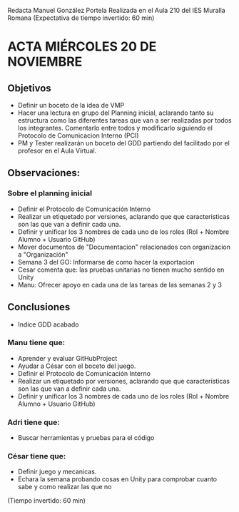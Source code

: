 Redacta Manuel González Portela
Realizada en el Aula 210 del IES Muralla Romana 
(Expectativa de tiempo invertido: 60 min) 

# ACTA MIÉRCOLES 20 DE NOVIEMBRE

## Objetivos
- Definir un boceto de la idea de VMP 
- Hacer una lectura en grupo del Planning inicial, aclarando tanto su estructura como las diferentes tareas que van a ser realizadas por todos los integrantes. Comentarlo entre todos y modificarlo siguiendo el Protocolo de Comunicacion Interno (PCI)
- PM y Tester realizarán un boceto del GDD partiendo del facilitado por el profesor en el Aula Virtual.

## Observaciones:
### Sobre el planning inicial
- Definir el Protocolo de Comunicación Interno
- Realizar un etiquetado por versiones, aclarando que que características son las que van a definir cada una.
- Definir y unificar los 3 nombres de cada uno de los roles (Rol + Nombre Alumno + Usuario GitHub)
- Mover documentos de "Documentacion" relacionados con organizacion a "Organización"
- Semana 3 del GO: Informarse de como hacer la exportacion
- Cesar comenta que: las pruebas unitarias no tienen mucho sentido en Unity
- Manu: Ofrecer apoyo en cada una de las tareas de las semanas 2 y 3

## Conclusiones
- Indice GDD acabado
### Manu tiene que:
- Aprender y evaluar GitHubProject 
- Ayudar a César con el boceto del juego. 
- Definir el Protocolo de Comunicación Interno
- Realizar un etiquetado por versiones, aclarando que que características son las que van a definir cada una.
- Definir y unificar los 3 nombres de cada uno de los roles (Rol + Nombre Alumno + Usuario GitHub)

### Adri tiene que:
- Buscar herramientas y pruebas para el código
### César tiene que: 
- Definir juego y mecanicas. 
- Echara la semana probando cosas en Unity para comprobar cuanto sabe y como realizar las que no

(Tiempo invertido: 60 min)
